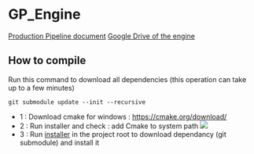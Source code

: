 # GP_Engine

[Production Pipeline document](https://docs.google.com/document/d/16_K5LYEYgaHoLp3JxO0UqVd54PJbOMVTss-FqXLqL3I/edit)
[Google Drive of the engine](https://drive.google.com/drive/folders/13uqdCMKSp5BYv3FkD2sflDcJ6F_QaaVE)

## How to compile

Run this command to download all dependencies (this operation can take up to a few minutes)

```batch
git submodule update --init --recursive
```

 - 1 : Download cmake for windows : https://cmake.org/download/
 - 2 : Run installer and check : add Cmake to system path 
![](https://tulip.labri.fr/TulipDrupal/sites/default/files/uploadedFiles/users/6/screenshot_cmake01.png)
- 3 : Run [installer](install_dependancies.bat) in the project root to download dependancy (git submodule) and install it
